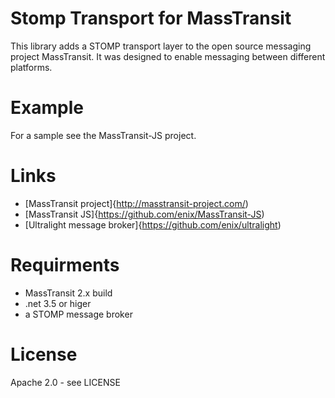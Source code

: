 Stomp Transport for MassTransit
===============================
This library adds a STOMP transport layer to the open source messaging project MassTransit. It was designed to enable messaging between different platforms. 

# Example
For a sample see the MassTransit-JS project.

# Links
* [MassTransit project]{http://masstransit-project.com/)
* [MassTransit JS]{https://github.com/enix/MassTransit-JS)
* [Ultralight message broker]{https://github.com/enix/ultralight)

# Requirments
* MassTransit 2.x build
* .net 3.5 or higer
* a STOMP message broker

# License
Apache 2.0 - see LICENSE